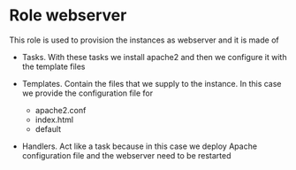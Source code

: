 # Role webserver

This role is used to provision the instances as webserver and it is made of 

* Tasks. With these tasks we install apache2 and then we configure it with the template files 

* Templates. Contain the files that we supply to the instance. In this case we provide the configuration file for 
	* apache2.conf 
	* index.html 
	* default

* Handlers. Act like a task because in this case we deploy Apache configuration file and the webserver need to be restarted
